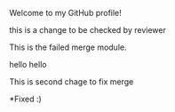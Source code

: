 Welcome to my GitHub profile!

this is a change to be checked by reviewer

This is the failed merge module.

hello hello

This is second chage to fix merge

*Fixed :)